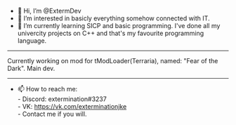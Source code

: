 - 👋 Hi, I’m @ExtermDev
- 👀 I’m interested in basicly everything somehow connected with IT.
- 🌱 I’m currently learning SICP and basic programming. I've done all my univercity projects on C++ and that's my favourite programming language. 
*************************************************************************************************************************************************************************
 Currently working on mod for tModLoader(Terraria), named: "Fear of the Dark". Main dev.
*************************************************************************************************************************************************************************
- 📫 How to reach me: <br />
      - Discord: extermination#3237 <br />
      - VK: https://vk.com/exterminationjke <br />
      - Contact me if you will.
